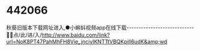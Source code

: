 # 442066
秋葵旧版本下载网址进入,●小蝌蚪视频app在线下载----------------------------🗾🗾点/此/进/入/http://www.baidu.com/link?url=NoK8PT47PahMhFH8Vie_jnciyIKNTTtVBQKpill6udK&amp;wd
